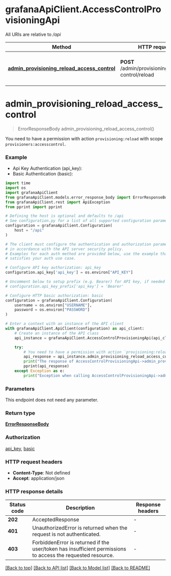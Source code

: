 # grafanaApiClient.AccessControlProvisioningApi

All URIs are relative to */api*

Method | HTTP request | Description
------------- | ------------- | -------------
[**admin_provisioning_reload_access_control**](AccessControlProvisioningApi.md#admin_provisioning_reload_access_control) | **POST** /admin/provisioning/access-control/reload | You need to have a permission with action &#x60;provisioning:reload&#x60; with scope &#x60;provisioners:accesscontrol&#x60;.


# **admin_provisioning_reload_access_control**
> ErrorResponseBody admin_provisioning_reload_access_control()

You need to have a permission with action `provisioning:reload` with scope `provisioners:accesscontrol`.

### Example

* Api Key Authentication (api_key):
* Basic Authentication (basic):
```python
import time
import os
import grafanaApiClient
from grafanaApiClient.models.error_response_body import ErrorResponseBody
from grafanaApiClient.rest import ApiException
from pprint import pprint

# Defining the host is optional and defaults to /api
# See configuration.py for a list of all supported configuration parameters.
configuration = grafanaApiClient.Configuration(
    host = "/api"
)

# The client must configure the authentication and authorization parameters
# in accordance with the API server security policy.
# Examples for each auth method are provided below, use the example that
# satisfies your auth use case.

# Configure API key authorization: api_key
configuration.api_key['api_key'] = os.environ["API_KEY"]

# Uncomment below to setup prefix (e.g. Bearer) for API key, if needed
# configuration.api_key_prefix['api_key'] = 'Bearer'

# Configure HTTP basic authorization: basic
configuration = grafanaApiClient.Configuration(
    username = os.environ["USERNAME"],
    password = os.environ["PASSWORD"]
)

# Enter a context with an instance of the API client
with grafanaApiClient.ApiClient(configuration) as api_client:
    # Create an instance of the API class
    api_instance = grafanaApiClient.AccessControlProvisioningApi(api_client)

    try:
        # You need to have a permission with action `provisioning:reload` with scope `provisioners:accesscontrol`.
        api_response = api_instance.admin_provisioning_reload_access_control()
        print("The response of AccessControlProvisioningApi->admin_provisioning_reload_access_control:\n")
        pprint(api_response)
    except Exception as e:
        print("Exception when calling AccessControlProvisioningApi->admin_provisioning_reload_access_control: %s\n" % e)
```



### Parameters
This endpoint does not need any parameter.

### Return type

[**ErrorResponseBody**](ErrorResponseBody.md)

### Authorization

[api_key](../README.md#api_key), [basic](../README.md#basic)

### HTTP request headers

 - **Content-Type**: Not defined
 - **Accept**: application/json

### HTTP response details
| Status code | Description | Response headers |
|-------------|-------------|------------------|
**202** | AcceptedResponse |  -  |
**401** | UnauthorizedError is returned when the request is not authenticated. |  -  |
**403** | ForbiddenError is returned if the user/token has insufficient permissions to access the requested resource. |  -  |

[[Back to top]](#) [[Back to API list]](../README.md#documentation-for-api-endpoints) [[Back to Model list]](../README.md#documentation-for-models) [[Back to README]](../README.md)

